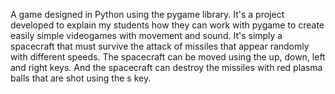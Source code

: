 A game designed in Python using the pygame library. It's a project developed to explain my students how they can work with pygame to create easily simple videogames with movement and sound. 
It's simply a spacecraft that must survive the attack of missiles that appear randomly with different speeds. The spacecraft can be moved using the up, down, left and right keys. And the spacecraft
can destroy the missiles with red plasma balls that are shot using the s key. 
